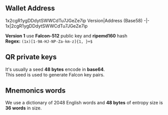 ## **Wallet Address**

1x2cgR1ygDDdytSWWCdTu7JGeZe7ip
Version|Address (Base58)
-|-
1x|2cgR1ygDDdytSWWCdTu7JGeZe7ip

**Version 1** use **Falcon-512** public key and **ripemd160** hash \
**Regex:** `(1x)[1-9A-HJ-NP-Za-km-z]{1, }+$`

## **QR private keys**

It's usually a seed **48 bytes** encode in **base64**.\
This seed is used to generate Falcon key pairs.

## **Mnemonics words**

We use a dictionary of 2048 English words and **48 bytes** of entropy size is **36 words** in size.
